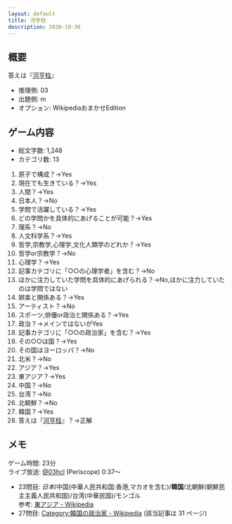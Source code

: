 ```yaml
---
layout: default
title: 河亨柱
description: 2020-10-30
---
```


## 概要

答えは『[河亨柱](https://ja.wikipedia.org/wiki/%E6%B2%B3%E4%BA%A8%E6%9F%B1)』

- 推理側: 03
- 出題側: m
- オプション: WikipediaおまかせEdition

## ゲーム内容

- 総文字数: 1,248
- カテゴリ数: 13

1. 原子で構成？→Yes
2. 現在でも生きている？→Yes
3. 人間？→Yes
4. 日本人？→No
5. 学問で活躍している？→Yes
6. どの学問かを具体的にあげることが可能？→Yes
7. 理系？→No
8. 人文科学系？→Yes
9. 哲学,宗教学,心理学,文化人類学のどれか？→Yes
10. 哲学or宗教学？→No
11. 心理学？→Yes
12. 記事カテゴリに「○○の心理学者」を含む？→No
13. ほかに注力していた学問を具体的にあげられる？→No,ほかに注力していたのは学問ではない
14. 娯楽と関係ある？→Yes
15. アーティスト？→No
16. スポーツ,俳優or政治と関係ある？→Yes
17. 政治？→メインではないがYes
18. 記事カテゴリに「○○の政治家」を含む？→Yes
19. その○○は国？→Yes
20. その国はヨーロッパ？→No
21. 北米？→No
22. アジア？→Yes
23. 東アジア？→Yes
24. 中国？→No
25. 台湾？→No
26. 北朝鮮？→No
27. 韓国？→Yes
28. 答えは『[河亨柱](https://ja.wikipedia.org/wiki/%E6%B2%B3%E4%BA%A8%E6%9F%B1)』？→正解

## メモ

ゲーム時間: 23分  
ライブ放送: [@03hcl](https://www.periscope.tv/03hcl/1ynJOqlgaBEKR?t=37s) (Periscope) 0:37～

- 23問目:  *日本*/中国(中華人民共和国:香港,マカオを含む)/**韓国**/北朝鮮(朝鮮民主主義人民共和国)/台湾(中華民国)/モンゴル  
  参考: [東アジア - Wikipedia](https://ja.wikipedia.org/wiki/%E6%9D%B1%E3%82%A2%E3%82%B8%E3%82%A2)
- 27問目: [Category:韓国の政治家 - Wikipedia](https://ja.wikipedia.org/wiki/Category:%E9%9F%93%E5%9B%BD%E3%81%AE%E6%94%BF%E6%B2%BB%E5%AE%B6) (該当記事は 31 ページ)
